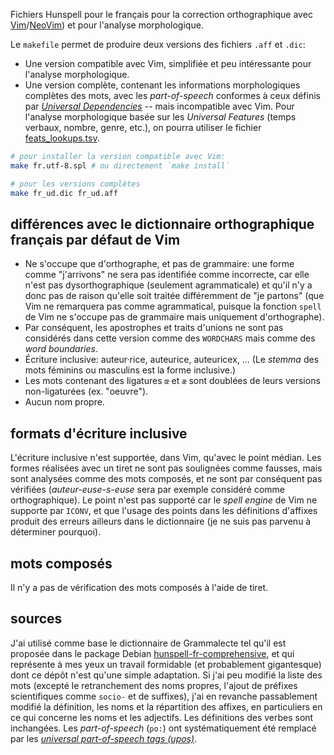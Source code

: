 Fichiers Hunspell pour le français pour la correction orthographique avec [Vim](https://www.vim.org/)/[NeoVim](https://neovim.io/)) et pour l'analyse morphologique.

Le `makefile` permet de produire deux versions des fichiers `.aff` et `.dic`:

- Une version compatible avec Vim, simplifiée et peu intéressante pour l'analyse morphologique.
- Une version complète, contenant les informations morphologiques complètes des mots, avec les *part-of-speech* conformes à ceux définis par [*Universal Dependencies*](https://universaldependencies.org/u/feat/index.html) -- mais incompatible avec Vim. Pour l'analyse morphologique basée sur les *Universal Features* (temps verbaux, nombre, genre, etc.), on pourra utiliser le fichier [feats_lookups.tsv](./feats_lookup.tsv).

```bash
# pour installer la version compatible avec Vim:
make fr.utf-8.spl # ou directement `make install`

# pour les versions complètes
make fr_ud.dic fr_ud.aff
```

différences avec le dictionnaire orthographique français par défaut de Vim
--------------------------------------------------------------------------

- Ne s'occupe que d'orthographe, et pas de grammaire: une forme comme "j'arrivons" ne sera pas identifiée comme incorrecte, car elle n'est pas dysorthographique (seulement agrammaticale) et qu'il n'y a donc pas de raison qu'elle soit traitée différemment de "je partons" (que Vim ne remarquera pas comme agrammatical, puisque la fonction `spell` de Vim ne s'occupe pas de grammaire mais uniquement d'orthographe).
- Par conséquent, les apostrophes et traits d'unions ne sont pas considérés dans cette version comme des `WORDCHARS` mais comme des _word boundaries_.
- Écriture inclusive: auteur·rice, auteurice, auteuricex, ... (Le _stemma_ des mots féminins ou masculins est la forme inclusive.)
- Les mots contenant des ligatures `œ` et `æ` sont doublées de leurs versions non-ligaturées (ex. "oeuvre").
- Aucun nom propre.

formats d'écriture inclusive
-----

L'écriture inclusive n'est supportée, dans Vim, qu'avec le point médian.
Les formes réalisées avec un tiret ne sont pas soulignées comme fausses, mais sont analysées comme des mots composés, et ne sont par conséquent pas vérifiées (_auteur-euse-s-euse_ sera par exemple considéré comme orthographique).
Le point n'est pas supporté car le *spell engine* de Vim ne supporte par `ICONV`, et que l'usage des points dans les définitions d'affixes produit des erreurs ailleurs dans le dictionnaire (je ne suis pas parvenu à déterminer pourquoi).

mots composés
-------------

Il n'y a pas de vérification des mots composés à l'aide de tiret.

sources
-------

J'ai utilisé comme base le dictionnaire de Grammalecte tel qu'il est proposée dans le package Debian [hunspell-fr-comprehensive](https://packages.debian.org/bookworm/hunspell-fr-comprehensive), et qui représente à mes yeux un travail formidable (et probablement gigantesque) dont ce dépôt n'est qu'une simple adaptation. Si j'ai peu modifié la liste des mots (excepté le retranchement des noms propres, l'ajout de préfixes scientifiques comme `socio-` et de suffixes), j'ai en revanche passablement modifié la définition, les noms et la répartition des affixes, en particuliers en ce qui concerne les noms et les adjectifs. Les définitions des verbes sont inchangées. Les _part-of-speech_ (`po:`) ont systématiquement été remplacé par les [_universal part-of-speech tags (upos)_](https://universaldependencies.org/u/pos/).

